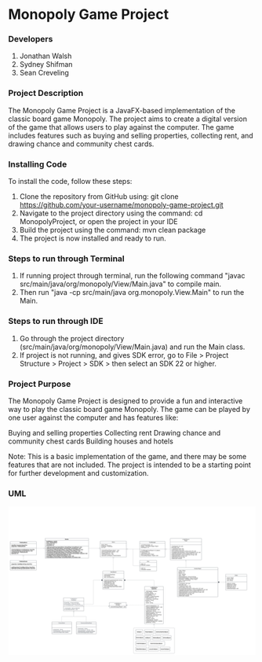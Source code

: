 # Monopoly Game Project
### Developers
1. Jonathan Walsh
2. Sydney Shifman
3. Sean Creveling

### Project Description
The Monopoly Game Project is a JavaFX-based implementation of the classic board game Monopoly. The project aims 
to create a digital version of the game that allows users to play against the computer. 
The game includes features such as buying and selling properties, collecting rent, and drawing chance and 
community chest cards.

### Installing Code
To install the code, follow these steps:

1. Clone the repository from GitHub using: git clone https://github.com/your-username/monopoly-game-project.git
2. Navigate to the project directory using the command: cd MonopolyProject, or open the project in your IDE
3. Build the project using the command: mvn clean package
4. The project is now installed and ready to run.

### Steps to run through Terminal
1. If running project through terminal, run the following command "javac src/main/java/org/monopoly/View/Main.java" to compile main.
2. Then run "java -cp src/main/java org.monopoly.View.Main" to run the Main.

### Steps to run through IDE
1. Go through the project directory (src/main/java/org/monopoly/View/Main.java) and run the Main class.
2. If project is not running, and gives SDK error, go to File > Project Structure > Project > SDK > then select an SDK 22 or higher.


### Project Purpose
The Monopoly Game Project is designed to provide a fun and interactive way to play the classic board game 
Monopoly. The game can be played by one user against the computer and has features like:

Buying and selling properties
Collecting rent
Drawing chance and community chest cards
Building houses and hotels

Note: This is a basic implementation of the game, and there may be some features that are not included. The project is intended to be a starting point for further development and customization.

### UML
![alt text](UML.png)